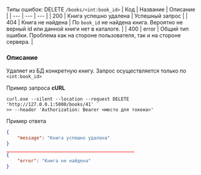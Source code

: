 Типы ошибок:
DELETE `/books/<int:book_id>`
| Код | Название | Описание |
| --- | --- | --- |
| 200 | Книга успешно удалена | Успешный запрос |
| 404 | Книга не найдена | По `book_id` не найдена книга. Вероятно не верный id или данной книги нет в каталоге. |
| 400 | error | Общий тип ошибки. Проблема как на стороне пользователя, так и на стороне сервера. |

### Описание

Удаляет из БД  конкретную книгу. Запрос осуществляется только по `<int:book_id>`

Пример запроса **cURL**

```
curl.exe --silent --location --request DELETE 'http://127.0.0.1:5000/books/41' `
>> --header 'Authorization: Bearer <место для токена>'
```

Пример ответа

```json
{
    "message": "Книга успешно удалена"
}
_______________________________________________
{
    "error": "Книга не найдена"
}
```